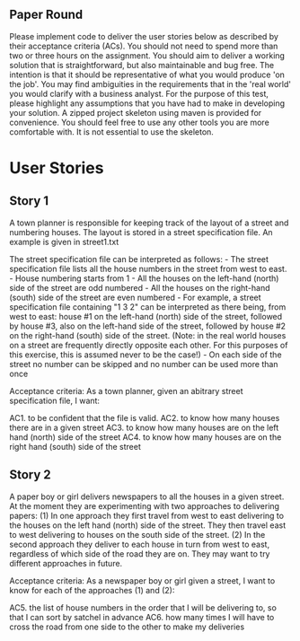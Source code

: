 Paper Round
-----------

Please implement code to deliver the user stories below as described by their acceptance criteria (ACs).
You should not need to spend more than two or three hours on the assignment. You should aim to deliver a working solution that is straightforward, but also maintainable and bug free. The intention is that it should be representative of what you would produce 'on the job'.
You may find ambiguities in the requirements that in the 'real world' you would clarify with a business analyst. For the purpose of this test, please highlight any assumptions that you have had to make in developing your solution.
A zipped project skeleton using maven is provided for convenience. You should feel free to use any other tools you are more comfortable with. It is not essential to use the skeleton.


User Stories
============


Story 1
-------

A town planner is responsible for keeping track of the layout of a street and numbering houses. The layout is stored in a street specification file. An example is given in street1.txt

The street specification file can be interpreted as follows:
	- The street specification file lists all the house numbers in the street from west to east.
	- House numbering starts from 1
	- All the houses on the left-hand (north) side of the street are odd numbered
	- All the houses on the right-hand (south) side of the street are even numbered
	- For example, a street specification file containing "1 3 2" can be interpreted as there being, from west to east:
			house #1 on the left-hand (north) side of the street, followed by house #3, also on the left-hand side of the street, followed by house #2 on the right-hand (south) side of the street.
			(Note: in the real world houses on a street are frequently directly opposite each other. For this purposes of this exercise, this is assumed never to be the case!)
	- On each side of the street no number can be skipped and no number can be used more than once

Acceptance criteria: As a town planner, given an abitrary street specification file, I want:

AC1. to be confident that the file is valid.
AC2. to know how many houses there are in a given street
AC3. to know how many houses are on the left hand (north) side of the street
AC4. to know how many houses are on the right hand (south) side of the street


Story 2
-------

A paper boy or girl delivers newspapers to all the houses in a given street. At the moment they are experimenting with two approaches to delivering papers:
(1) In one approach they first travel from west to east delivering to the houses on the left hand (north) side of the street. They then travel east to west delivering to houses on the south side of the street.
(2) In the second approach they deliver to each house in turn from west to east, regardless of which side of the road they are on.
They may want to try different approaches in future.

Acceptance criteria:  As a newspaper boy or girl given a street, I want to know for each of the approaches (1) and (2):

AC5. the list of house numbers in the order that I will be delivering to, so that I can sort by satchel in advance
AC6. how many times I will have to cross the road from one side to the other to make my deliveries

